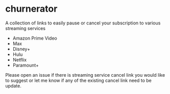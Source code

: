 # churnerator
A collection of links to easily pause or cancel your subscription to various streaming services

* Amazon Prime Video
* Max
* Disney+
* Hulu
* Netflix
* Paramount+

Please open an issue if there is streaming service cancel link you would like to suggest or let me know if any of the existing cancel link need to be update.
